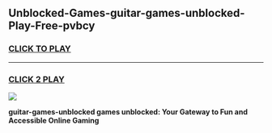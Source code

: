 
## Unblocked-Games-guitar-games-unblocked-Play-Free-pvbcy
<h3>
<a href="https://premium76.site?title=guitar-games-unblocked&ref=20A">CLICK TO PLAY</a></h3>
<hr>

<h3>
<a href="https://premium76.site?title=guitar-games-unblocked&ref=20A">CLICK 2 PLAY</a>
  
</h3>

<a href="https://premium76.site?title=guitar-games-unblocked&ref=20A"><img src="https://clearcache.store/games.png"></a>


**guitar-games-unblocked games unblocked: Your Gateway to Fun and Accessible Online Gaming**
